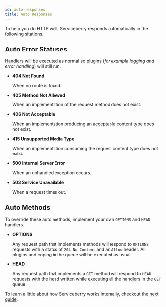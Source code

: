 ```yaml
---
id: auto-responses
title: Auto Responses
---
```


To help you do HTTP well, Serviceberry responds automatically in the following sitations.

Auto Error Statuses
-------------------

[Handlers](handlers) will be executed as normal so [plugins](plugins) (*for example logging and error handling*)
will still run.

  - **404 Not Found**

    When no route is found.

  - **405 Method Not Allowed**

    When an implementation of the request method does not exist.

  - **406 Not Acceptable**

    When an implementation producing an acceptable content type does not exist.

  - **415 Unsupported Media Type**

    When an implementation consuming the request content type does not exist.

  - **500 Internal Server Error**

    When an unhandled exception occurs.

  - **503 Service Unavailable**

    When a request times out.

Auto Methods
------------
To override these auto methods, implement your own `OPTI0NS` and `HEAD` handlers.

  - **OPTIONS**

    Any request path that implements methods will respond to `OPTIONS`
    requests with a status of `204 No Content` and an `Allow` header.
    All plugins and coping in the queue will be executed as usual.

  - **HEAD**

    Any request path that implements a `GET` method will respond to `HEAD`
    requests with the head written while executing all the [handlers](handlers) in the `GET` queue.

To learn a little about how Serviceberry works internally, checkout the [next guide](how-it-works).